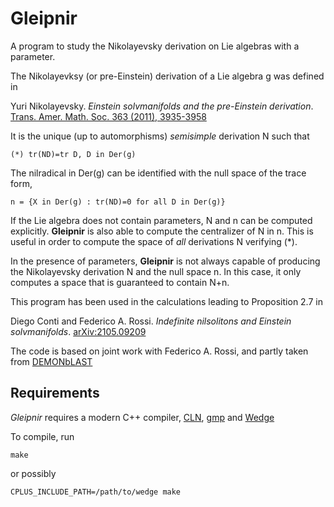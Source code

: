 # Gleipnir

A program to study the Nikolayevsky derivation on Lie algebras with a parameter.

The Nikolayevksy (or pre-Einstein) derivation of a Lie algebra g was defined in 

Yuri Nikolayevsky. *Einstein solvmanifolds and the pre-Einstein derivation*. [Trans. Amer. Math. Soc. 363 (2011), 3935-3958](https://doi.org/10.1090/S0002-9947-2011-05045-2)

It is the unique (up to automorphisms) *semisimple* derivation N such that 

	(*)	tr(ND)=tr D, D in Der(g)
	
The nilradical in Der(g) can be identified with the null space of the trace form,

	n = {X in Der(g) : tr(ND)=0 for all D in Der(g)}

If the Lie algebra does not contain parameters, N and n can be computed explicitly. **Gleipnir** is also able to compute the centralizer of N in n. This is useful in order to compute the space of *all* derivations N verifying (*).

In the presence of parameters, **Gleipnir** is not always capable of producing the Nikolayevsky derivation N and the null space n. In this case, it only computes a space that is guaranteed to contain N+n.

This program has been used in the calculations leading to Proposition 2.7 in

Diego Conti and Federico A. Rossi. *Indefinite nilsolitons and Einstein solvmanifolds*. [arXiv:2105.09209](https://www.arxiv.org/abs/2105.09209)

The code is based on joint work with Federico A. Rossi, and partly taken from [DEMONbLAST](https://github.com/diego-conti/DEMONbLAST)

## Requirements

*Gleipnir* requires a modern C++ compiler, [CLN](https://www.ginac.de/CLN/), [gmp](https://gmplib.org/) and [Wedge](https://github.com/diego-conti/wedge)

To compile, run

	make

or possibly
	
	CPLUS_INCLUDE_PATH=/path/to/wedge make

